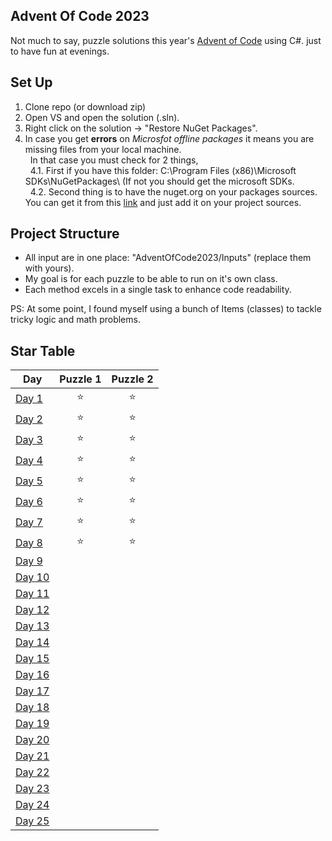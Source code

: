 ## Advent Of Code 2023
Not much to say, puzzle solutions this year's [Advent of Code](https://adventofcode.com/) using C#. just to have fun at evenings. <br>
## Set Up
1. Clone repo (or download zip)
2. Open VS and open the solution (.sln).
3. Right click on the solution -> "Restore NuGet Packages".
4. In case you get **errors** on _Microsfot offline packages_ it means you are missing files from your local machine.<br/>
&nbsp; In that case you must check for 2 things, <br/>
&nbsp; 4.1. First if you have this folder: C:\Program Files (x86)\Microsoft SDKs\NuGetPackages\ (If not you should get the microsoft SDKs. <br/>
&nbsp; 4.2. Second thing is to have the nuget.org on your packages sources. You can get it from this [link](https://api.nuget.org/v3/index.json) and just add it on your project sources.
## Project Structure
- All input are in one place: "AdventOfCode2023/Inputs" (replace them with yours).
- My goal is for each puzzle to be able to run on it's own class.
- Each method excels in a single task to enhance code readability.
  
PS: At some point, I found myself using a bunch of Items (classes) to tackle tricky logic and math problems.
## Star Table
| Day  | Puzzle 1 | Puzzle 2 |
| ------------- | :---: | :---: |
| [Day 1](https://adventofcode.com/2023/day/1)  | :star:  | :star:  |
| [Day 2](https://adventofcode.com/2023/day/2)  | :star:  | :star:  |
| [Day 3](https://adventofcode.com/2023/day/3)  | :star:  | :star:  |
| [Day 4](https://adventofcode.com/2023/day/4)  | :star:  | :star:  |
| [Day 5](https://adventofcode.com/2023/day/5)  | :star:  | :star:  |
| [Day 6](https://adventofcode.com/2023/day/6)  | :star:  | :star:  |
| [Day 7](https://adventofcode.com/2023/day/7)  | :star:  | :star:  |
| [Day 8](https://adventofcode.com/2023/day/8)  | :star:  | :star:  |
| [Day 9](https://adventofcode.com/2023/day/9)  |   |   |
| [Day 10](https://adventofcode.com/2023/day/10)  |   |   |
| [Day 11](https://adventofcode.com/2023/day/11)  |   |   |
| [Day 12](https://adventofcode.com/2023/day/12)  |   |   |
| [Day 13](https://adventofcode.com/2023/day/13)  |   |   |
| [Day 14](https://adventofcode.com/2023/day/14)  |   |   |
| [Day 15](https://adventofcode.com/2023/day/15)  |   |   |
| [Day 16](https://adventofcode.com/2023/day/16)  |   |   |
| [Day 17](https://adventofcode.com/2023/day/17)  |   |   |
| [Day 18](https://adventofcode.com/2023/day/18)  |   |   |
| [Day 19](https://adventofcode.com/2023/day/19)  |   |   |
| [Day 20](https://adventofcode.com/2023/day/20)  |   |   |
| [Day 21](https://adventofcode.com/2023/day/21)  |   |   |
| [Day 22](https://adventofcode.com/2023/day/22)  |   |   |
| [Day 23](https://adventofcode.com/2023/day/23)  |   |   |
| [Day 24](https://adventofcode.com/2023/day/23)  |   |   |
| [Day 25](https://adventofcode.com/2023/day/25)  |   |   |
